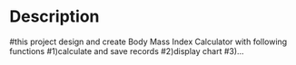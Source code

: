 # Description
#this project design and create Body Mass Index Calculator  with following functions
#1)calculate and save records
#2)display chart
#3)...
